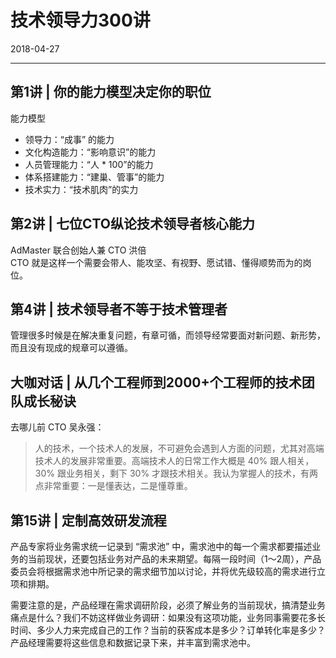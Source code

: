 # 技术领导力300讲
2018-04-27

--------------------------------------------------------------------------------


## 第1讲 | 你的能力模型决定你的职位
能力模型

 - 领导力：“成事” 的能力
 - 文化构造能力：“影响意识”的能力
 - 人员管理能力：“人 * 100”的能力
 - 体系搭建能力：“建巢、管事”的能力
 - 技术实力：“技术肌肉”的实力


## 第2讲 | 七位CTO纵论技术领导者核心能力
AdMaster 联合创始人兼 CTO 洪倍  
CTO 就是这样一个需要会带人、能攻坚、有视野、愿试错、懂得顺势而为的岗位。


## 第4讲 | 技术领导者不等于技术管理者
管理很多时候是在解决重复问题，有章可循，而领导经常要面对新问题、新形势，而且没有现成的规章可以遵循。


## 大咖对话 | 从几个工程师到2000+个工程师的技术团队成长秘诀
去哪儿前 CTO 吴永强：
> 人的技术，一个技术人的发展，不可避免会遇到人方面的问题，尤其对高端技术人的发展非常重要。高端技术人的日常工作大概是 40% 跟人相关，30% 跟业务相关，剩下 30% 才跟技术相关。我认为掌握人的技术，有两点非常重要：一是懂表达，二是懂尊重。


## 第15讲 | 定制高效研发流程
产品专家将业务需求统一记录到 “需求池” 中，需求池中的每一个需求都要描述业务的当前现状，还要包括业务对产品的未来期望。每隔一段时间（1～2周），产品委员会将根据需求池中所记录的需求细节加以讨论，并将优先级较高的需求进行立项和排期。

需要注意的是，产品经理在需求调研阶段，必须了解业务的当前现状，搞清楚业务痛点是什么？我们不妨这样做业务调研：如果没有这项功能，业务同事需要花多长时间、多少人力来完成自己的工作？当前的获客成本是多少？订单转化率是多少？产品经理需要将这些信息和数据记录下来，并丰富到需求池中。
